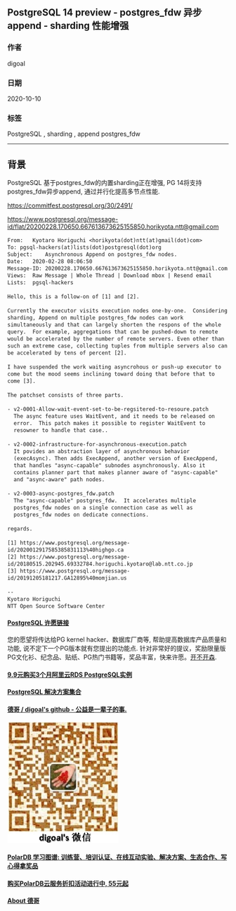 ## PostgreSQL 14 preview - postgres_fdw 异步append - sharding 性能增强     
    
### 作者    
digoal    
    
### 日期    
2020-10-10    
    
### 标签    
PostgreSQL , sharding , append postgres_fdw      
    
----    
    
## 背景    
PostgreSQL 基于postgres_fdw的内置sharding正在增强, PG 14将支持postgres_fdw异步append, 通过并行化提高多节点性能.     
    
https://commitfest.postgresql.org/30/2491/  
  
https://www.postgresql.org/message-id/flat/20200228.170650.667613673625155850.horikyota.ntt@gmail.com    
    
```    
From:	Kyotaro Horiguchi <horikyota(dot)ntt(at)gmail(dot)com>    
To:	pgsql-hackers(at)lists(dot)postgresql(dot)org    
Subject:	Asynchronous Append on postgres_fdw nodes.    
Date:	2020-02-28 08:06:50    
Message-ID:	20200228.170650.667613673625155850.horikyota.ntt@gmail.com    
Views:	Raw Message | Whole Thread | Download mbox | Resend email    
Lists:	pgsql-hackers    
    
Hello, this is a follow-on of [1] and [2].    
    
Currently the executor visits execution nodes one-by-one.  Considering    
sharding, Append on multiple postgres_fdw nodes can work    
simultaneously and that can largely shorten the respons of the whole    
query.  For example, aggregations that can be pushed-down to remote    
would be accelerated by the number of remote servers. Even other than    
such an extreme case, collecting tuples from multiple servers also can    
be accelerated by tens of percent [2].    
    
I have suspended the work waiting asyncrohous or push-up executor to    
come but the mood seems inclining toward doing that before that to    
come [3].    
    
The patchset consists of three parts.    
    
- v2-0001-Allow-wait-event-set-to-be-regsitered-to-resoure.patch    
  The async feature uses WaitEvent, and it needs to be released on    
  error.  This patch makes it possible to register WaitEvent to    
  resowner to handle that case..    
    
- v2-0002-infrastructure-for-asynchronous-execution.patch    
  It povides an abstraction layer of asynchronous behavior    
  (execAsync). Then adds ExecAppend, another version of ExecAppend,    
  that handles "async-capable" subnodes asynchronously. Also it    
  contains planner part that makes planner aware of "async-capable"    
  and "async-aware" path nodes.    
    
- v2-0003-async-postgres_fdw.patch    
  The "async-capable" postgres_fdw.  It accelerates multiple    
  postgres_fdw nodes on a single connection case as well as    
  postgres_fdw nodes on dedicate connections.    
    
regards.    
    
[1] https://www.postgresql.org/message-id/2020012917585385831113%40highgo.ca    
[2] https://www.postgresql.org/message-id/20180515.202945.69332784.horiguchi.kyotaro@lab.ntt.co.jp    
[3] https://www.postgresql.org/message-id/20191205181217.GA12895%40momjian.us    
    
--     
Kyotaro Horiguchi    
NTT Open Source Software Center    
```    
      
  
#### [PostgreSQL 许愿链接](https://github.com/digoal/blog/issues/76 "269ac3d1c492e938c0191101c7238216")
您的愿望将传达给PG kernel hacker、数据库厂商等, 帮助提高数据库产品质量和功能, 说不定下一个PG版本就有您提出的功能点. 针对非常好的提议，奖励限量版PG文化衫、纪念品、贴纸、PG热门书籍等，奖品丰富，快来许愿。[开不开森](https://github.com/digoal/blog/issues/76 "269ac3d1c492e938c0191101c7238216").  
  
  
#### [9.9元购买3个月阿里云RDS PostgreSQL实例](https://www.aliyun.com/database/postgresqlactivity "57258f76c37864c6e6d23383d05714ea")
  
  
#### [PostgreSQL 解决方案集合](https://yq.aliyun.com/topic/118 "40cff096e9ed7122c512b35d8561d9c8")
  
  
#### [德哥 / digoal's github - 公益是一辈子的事.](https://github.com/digoal/blog/blob/master/README.md "22709685feb7cab07d30f30387f0a9ae")
  
  
![digoal's wechat](../pic/digoal_weixin.jpg "f7ad92eeba24523fd47a6e1a0e691b59")
  
  
#### [PolarDB 学习图谱: 训练营、培训认证、在线互动实验、解决方案、生态合作、写心得拿奖品](https://www.aliyun.com/database/openpolardb/activity "8642f60e04ed0c814bf9cb9677976bd4")
  
  
#### [购买PolarDB云服务折扣活动进行中, 55元起](https://www.aliyun.com/activity/new/polardb-yunparter?userCode=bsb3t4al "e0495c413bedacabb75ff1e880be465a")
  
  
#### [About 德哥](https://github.com/digoal/blog/blob/master/me/readme.md "a37735981e7704886ffd590565582dd0")
  
